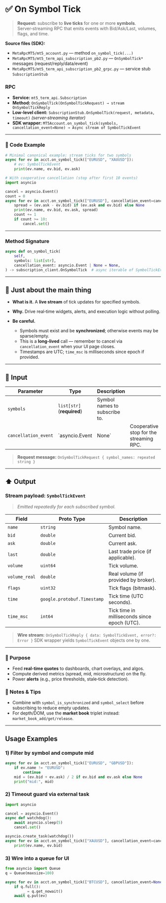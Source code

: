 # ✅ On Symbol Tick

> **Request:** subscribe to **live ticks** for one or more **symbols**. Server‑streaming RPC that emits events with Bid/Ask/Last, volumes, flags, and time.

**Source files (SDK):**

* `MetaRpcMT5/mt5_account.py` — method `on_symbol_tick(...)`
* `MetaRpcMT5/mt5_term_api_subscription_pb2.py` — `OnSymbolTick*` messages (request/reply/data/event)
* `MetaRpcMT5/mt5_term_api_subscription_pb2_grpc.py` — service stub `SubscriptionStub`

### RPC

* **Service:** `mt5_term_api.Subscription`
* **Method:** `OnSymbolTick(OnSymbolTickRequest) → stream OnSymbolTickReply`
* **Low-level client:** `SubscriptionStub.OnSymbolTick(request, metadata, timeout)` *(server‑streaming iterator)*
* **SDK wrapper:** `MT5Account.on_symbol_tick(symbols, cancellation_event=None) → Async stream of SymbolTickEvent`

---

### 🔗 Code Example

```python
# Minimal canonical example: stream ticks for two symbols
async for ev in acct.on_symbol_tick(["EURUSD", "XAUUSD"]):
    # ev: SymbolTickEvent
    print(ev.name, ev.bid, ev.ask)
```

```python
# With cooperative cancellation (stop after first 10 events)
import asyncio

cancel = asyncio.Event()
count = 0
async for ev in acct.on_symbol_tick(["EURUSD"], cancellation_event=cancel):
    spread = (ev.ask - ev.bid) if (ev.ask and ev.bid) else None
    print(ev.name, ev.bid, ev.ask, spread)
    count += 1
    if count >= 10:
        cancel.set()
```

---

### Method Signature

```python
async def on_symbol_tick(
    self,
    symbols: list[str],
    cancellation_event: asyncio.Event | None = None,
) -> subscription_client.OnSymbolTick  # async iterable of SymbolTickEvent
```

---

## 💬 Just about the main thing

* **What is it.** A **live stream** of tick updates for specified symbols.
* **Why.** Drive real‑time widgets, alerts, and execution logic without polling.
* **Be careful.**

  * Symbols must exist and be **synchronized**; otherwise events may be sparse/empty.
  * This is a **long‑lived** call — remember to cancel via `cancellation_event` when your UI page closes.
  * Timestamps are UTC; `time_msc` is milliseconds since epoch if provided.

---

## 🔽 Input

| Parameter            | Type                       | Description                   |                                         |   |
| -------------------- | -------------------------- | ----------------------------- | --------------------------------------- | - |
| `symbols`            | `list[str]` (**required**) | Symbol names to subscribe to. |                                         |   |
| `cancellation_event` | \`asyncio.Event            | None\`                        | Cooperative stop for the streaming RPC. |   |

> **Request message:** `OnSymbolTickRequest { symbol_names: repeated string }`

---

## ⬆️ Output

### Stream payload: `SymbolTickEvent`

> *Emitted repeatedly for each subscribed symbol.*

| Field         | Proto Type                  | Description                                  |
| ------------- | --------------------------- | -------------------------------------------- |
| `name`        | `string`                    | Symbol name.                                 |
| `bid`         | `double`                    | Current bid.                                 |
| `ask`         | `double`                    | Current ask.                                 |
| `last`        | `double`                    | Last trade price (if applicable).            |
| `volume`      | `uint64`                    | Tick volume.                                 |
| `volume_real` | `double`                    | Real volume (if provided by broker).         |
| `flags`       | `uint32`                    | Tick flags (bitmask).                        |
| `time`        | `google.protobuf.Timestamp` | Tick time (UTC seconds).                     |
| `time_msc`    | `int64`                     | Tick time in milliseconds since epoch (UTC). |

> **Wire stream:** `OnSymbolTickReply { data: SymbolTickEvent, error?: Error }`
> SDK wrapper yields `SymbolTickEvent` objects one by one.

---

### 🎯 Purpose

* Feed **real‑time quotes** to dashboards, chart overlays, and algos.
* Compute derived metrics (spread, mid, microstructure) on the fly.
* Power **alerts** (e.g., price thresholds, stale‑tick detection).

### 🧩 Notes & Tips

* Combine with `symbol_is_synchronized` and `symbol_select` before subscribing to reduce empty updates.
* For depth/DOM, use the **market book** triplet instead: `market_book_add/get/release`.

---

## Usage Examples

### 1) Filter by symbol and compute mid

```python
async for ev in acct.on_symbol_tick(["EURUSD", "GBPUSD"]):
    if ev.name != "EURUSD":
        continue
    mid = (ev.bid + ev.ask) / 2 if ev.bid and ev.ask else None
    print("mid:", mid)
```

### 2) Timeout guard via external task

```python
import asyncio

cancel = asyncio.Event()
async def watchdog():
    await asyncio.sleep(5)
    cancel.set()

asyncio.create_task(watchdog())
async for ev in acct.on_symbol_tick(["XAUUSD"], cancellation_event=cancel):
    print(ev.name, ev.bid)
```

### 3) Wire into a queue for UI

```python
from asyncio import Queue
q = Queue(maxsize=100)

async for ev in acct.on_symbol_tick(["BTCUSD"], cancellation_event=None):
    if q.full():
        _ = q.get_nowait()
    await q.put(ev)
```
